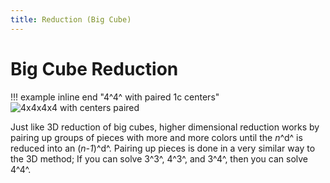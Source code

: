 ```yaml
---
title: Reduction (Big Cube)
---
```


# Big Cube Reduction

!!! example inline end "4^4^ with paired 1c centers"
    ![4x4x4x4 with centers paired](https://cloud.hypercubing.xyz/assets/img/virt/reduction/4x4x4x4_centers.png)

Just like 3D reduction of big cubes, higher dimensional reduction works by pairing up groups of pieces with more and more colors until the *n*^d^ is reduced into an (*n-1*)^d^. Pairing up pieces is done in a very similar way to the 3D method; If you can solve 3^3^, 4^3^, and 3^4^, then you can solve 4^4^.

